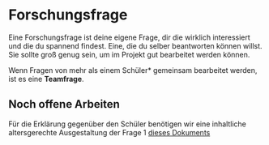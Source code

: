 # Forschungsfrage

Eine Forschungsfrage ist deine eigene Frage, dir die wirklich interessiert und die du spannend findest. Eine, die du selber beantworten können willst. Sie sollte groß genug sein, um im Projekt gut bearbeitet werden können.

Wenn Fragen von mehr als einem Schüler* gemeinsam bearbeitet werden, ist es eine **Teamfrage**.

## Noch offene Arbeiten

Für die Erklärung gegenüber den Schüler benötigen wir eine inhaltliche altersgerechte Ausgestaltung der Frage 1 [dieses Dokuments](https://github.com/selfscrum/pbl_intro/tree/6ef5a1f4403927d518b6c3b3d7748fcfd455818d/.gitbook/assets/das-problem-beim-lernen-sind-die-fragen1.pdf)





